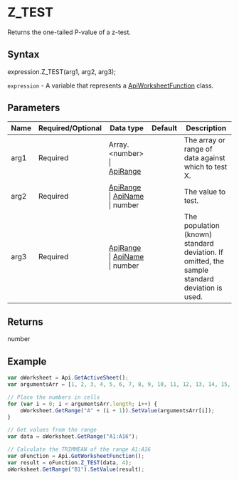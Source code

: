 # Z_TEST

Returns the one-tailed P-value of a z-test.

## Syntax

expression.Z_TEST(arg1, arg2, arg3);

`expression` - A variable that represents a [ApiWorksheetFunction](../ApiWorksheetFunction.md) class.

## Parameters

| **Name** | **Required/Optional** | **Data type** | **Default** | **Description** |
| ------------- | ------------- | ------------- | ------------- | ------------- |
| arg1 | Required | Array.&lt;number&gt; &#124; [ApiRange](../../ApiRange/ApiRange.md) |  | The array or range of data against which to test X. |
| arg2 | Required | [ApiRange](../../ApiRange/ApiRange.md) &#124; [ApiName](../../ApiName/ApiName.md) &#124; number |  | The value to test. |
| arg3 | Required | [ApiRange](../../ApiRange/ApiRange.md) &#124; [ApiName](../../ApiName/ApiName.md) &#124; number |  | The population (known) standard deviation. If omitted, the sample standard deviation is used. |

## Returns

number

## Example



```javascript
var oWorksheet = Api.GetActiveSheet();
var argumentsArr = [1, 2, 3, 4, 5, 6, 7, 8, 9, 10, 11, 12, 13, 14, 15, 16];

// Place the numbers in cells
for (var i = 0; i < argumentsArr.length; i++) {
    oWorksheet.GetRange("A" + (i + 1)).SetValue(argumentsArr[i]);
}

// Get values from the range
var data = oWorksheet.GetRange("A1:A16");

// Calculate the TRIMMEAN of the range A1:A16
var oFunction = Api.GetWorksheetFunction();
var result = oFunction.Z_TEST(data, 4);
oWorksheet.GetRange("B1").SetValue(result);


```
